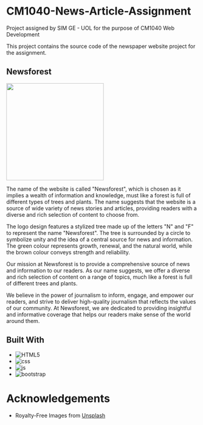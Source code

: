 # CM1040-News-Article-Assignment
Project assigned by SIM GE - UOL for the purpose of CM1040 Web Development

This project contains the source code of the newspaper website project for the assignment. 

## Newsforest
<img src="./images/Newsforest%20Logo.png" style="width: 256px">

The name of the website is called "Newsforest", which is chosen as it implies a wealth of information and knowledge, must like a forest is full of different types of trees and plants. The name suggests that the website is a source of wide variety of news stories and articles, providing readers with a diverse and rich selection of content to choose from. 

The logo design features a stylized tree made up of the letters "N" and "F" to represent the name "Newsforest". The tree is surrounded by a circle to symbolize unity and the idea of a central source for news and information. The green colour represents growth, renewal, and the natural world, while the brown colour conveys strength and reliability.

Our mission at Newsforest is to provide a comprehensive source of news and information to our readers. As our name suggests, we offer a diverse and rich selection of content on a range of topics, much like a forest is full of different trees and plants. 

We believe in the power of journalism to inform, engage, and empower our readers, and strive to deliver high-quality journalism that reflects the values of our community. At Newsforest, we are dedicated to providing insightful and informative coverage that helps our readers make sense of the world around them.

## Built With
* ![HTML5](https://img.shields.io/badge/HTML5-E34F26?style=for-the-badge&logo=html5&logoColor=white)
* ![css](https://img.shields.io/badge/CSS-239120?&style=for-the-badge&logo=css3&logoColor=white)
* ![js](https://img.shields.io/badge/JavaScript-F7DF1E?style=for-the-badge&logo=javascript&logoColor=black)
* ![bootstrap](https://img.shields.io/badge/Bootstrap-563D7C?style=for-the-badge&logo=bootstrap&logoColor=white)

# Acknowledgements
* Royalty-Free Images from [Unsplash](https://unsplash.com/)